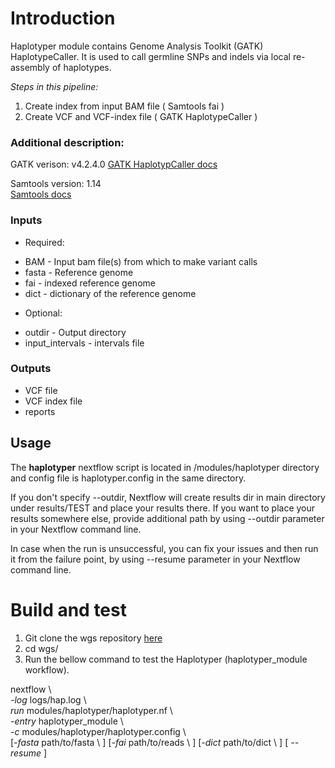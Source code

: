 # Introduction

Haplotyper module contains Genome Analysis Toolkit (GATK) HaplotypeCaller. 
It is used to call germline SNPs and indels via local re-assembly of haplotypes.

*Steps in this pipeline:*

1. Create index from input BAM file ( Samtools fai )
2. Create VCF and VCF-index file ( GATK HaplotypeCaller )

### Additional description:

GATK verison: v4.2.4.0 
[GATK HaplotypCaller docs](https://gatk.broadinstitute.org/hc/en-us/articles/360037225632-HaplotypeCaller)  

Samtools version: 1.14  
[Samtools docs](http://www.htslib.org/doc/samtools.html)

### Inputs

- Required: 
* BAM - Input bam file(s) from which to make variant calls
* fasta - Reference genome 
* fai - indexed reference genome 
* dict - dictionary of the reference genome

- Optional:  
* outdir - Output directory
* input_intervals - intervals file

### Outputs

-   VCF file
-   VCF index file
-   reports

## Usage

The **haplotyper** nextflow script is located in /modules/haplotyper directory and config file is haplotyper.config in the same directory. 

If you don't specify --outdir, Nextflow will create results dir in main directory under results/TEST and place your results there. If you want to place your results somewhere else, provide additional path by using --outdir parameter in your Nextflow command line.

In case when the run is unsuccessful, you can fix your issues and then run it from the failure point, by using --resume parameter in your Nextflow command line.

# Build and test

1. Git clone the wgs repository [here](https://github.com/strahinja08/nf-wgs.git)
2. cd wgs/
3. Run the bellow command to test the Haplotyper (haplotyper_module workflow).

nextflow \   
*-log* logs/hap.log \  
*run* modules/haplotyper/haplotyper.nf \  
*-entry* haplotyper_module \  
*-c* modules/haplotyper/haplotyper.config \  
[*-fasta* path/to/fasta \  ]
[*-fai* path/to/reads \  ]
[*-dict* path/to/dict \ ]
[ *-\-resume* ]